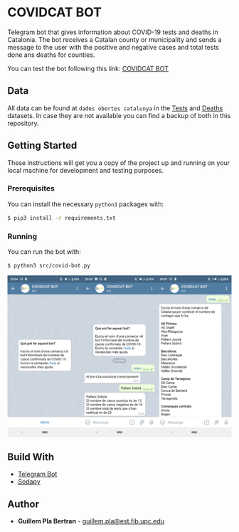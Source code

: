 # COVIDCAT BOT

Telegram bot that gives information about COVID-19 tests and deaths in Catalonia. The bot receives a Catalan county or municipality and sends a message to the user with the positive and negative cases and total tests done ans deaths for counties.

You can test the bot following this link: [COVIDCAT BOT](https://t.me/CatalunyaCOVID19bot)

## Data

All data can be found at `dades obertes catalunya` in the [Tests](https://analisi.transparenciacatalunya.cat/Salut/Registre-de-casos-de-COVID-19-realitzats-a-Catalun/jj6z-iyrp/data) and [Deaths](https://analisi.transparenciacatalunya.cat/Salut/Registre-de-defuncions-per-COVID-19-a-Catalunya-Se/uqk7-bf9s/data) datasets. In case they are not available you can find a backup of both in this repository.

## Getting Started

These instructions will get you a copy of the project up and running on  your local machine for development and testing purposes.

### Prerequisites

You can install the necessary `python3` packages with:

```bash
$ pip3 install -r requirements.txt
```

### Running

You can run the bot with:

```bash
$ python3 src/covid-bot.py
```

![](./img/readme_images.png)





## Build With

* [Telegram Bot](https://github.com/python-telegram-bot/python-telegram-bot)
* [Sodapy](https://pypi.org/project/sodapy/)



## Author

* **Guillem Pla Bertran** - [guillem.pla@est.fib.upc.edu]()

